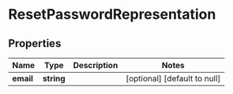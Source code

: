 # ResetPasswordRepresentation

## Properties
Name | Type | Description | Notes
------------ | ------------- | ------------- | -------------
**email** | **string** |  | [optional] [default to null]


